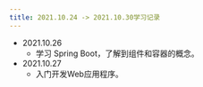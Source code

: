```yaml
---
title: 2021.10.24 -> 2021.10.30学习记录
---
```


- 2021.10.26
    - 学习 Spring Boot，了解到组件和容器的概念。
- 2021.10.27
    - 入门开发Web应用程序。
